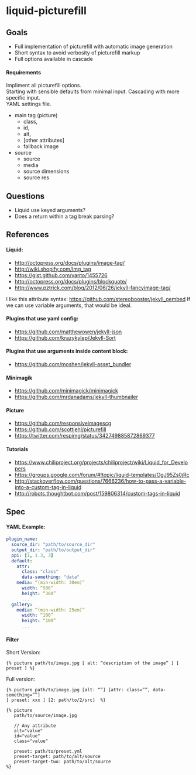 # liquid-picturefill

## Goals

- Full implementation of picturefill with automatic image generation
- Short syntax to avoid verbosity of picturefill markup
- Full options available in cascade

#### Requirements

Impliment all picturefill options.  
Starting with sensible defaults from minimal input. Cascading with more specific input.  
YAML settings file.

- main tag (picture) 
    - class, 
    - id, 
    - alt, 
    - [other attributes]
    - fallback image
- source 
    - source
    - media
    - source dimensions
    - source res

## Questions

- Liquid use keyed arguments?
- Does a return within a tag break parsing?

## References

#### Liquid:

- http://octopress.org/docs/plugins/image-tag/
- http://wiki.shopify.com/Img_tag
- https://gist.github.com/vanto/1455726
- http://octopress.org/docs/plugins/blockquote/
- http://www.pztrick.com/blog/2012/06/26/jekyll-fancyimage-tag/

I like this attribute syntax: https://github.com/stereobooster/jekyll_oembed
If we can use variable arguments, that would be ideal.

#### Plugins that use yaml config:

- https://github.com/matthewowen/jekyll-json
- https://github.com/krazykylep/Jekyll-Sort

#### Plugins that use arguments inside content block:

- https://github.com/moshen/jekyll-asset_bundler

#### Minimagik

- https://github.com/minimagick/minimagick
- https://github.com/mrdanadams/jekyll-thumbnailer

#### Picture

- https://github.com/responsiveimagescg
- https://github.com/scottjehl/picturefill
- https://twitter.com/respimg/status/342749885872869377

#### Tutorials

- https://www.chiliproject.org/projects/chiliproject/wiki/Liquid_for_Developers
- https://groups.google.com/forum/#!topic/liquid-templates/OgJ95Zs0jRc
- http://stackoverflow.com/questions/7666236/how-to-pass-a-variable-into-a-custom-tag-in-liquid
- http://robots.thoughtbot.com/post/159806314/custom-tags-in-liquid


## Spec

#### YAML Example:

```yml
plugin_name:
  source_dir: "path/to/source_dir"
  output_dir: "path/to/output_dir"
  ppi: [1, 1.3, 3]
  default:
    attr:
      class: "class"
      data-something: "data"
    media: “(min-width: 30em)”
      width: “500”
      height: “300”
      ...
  gallery:
    media: “(min-width: 25em)”
      width: “100”
      height: “100”
      ...
```

#### Filter

Short Version:

`{% picture path/to/image.jpg [ alt: “description of the image” ] [ preset ] %}`

Full version:

`{% picture path/to/image.jpg [alt: “”] [attr: class=””, data-something=””]`  
`[ preset: xxx ] [2: path/to/2/src]  %}`

```
{% picture 
   path/to/source/image.jpg

   // Any attribute
   alt="value" 
   id="value"
   class="value"

   preset: path/to/preset.yml
   preset-target: path/to/alt/source
   preset-target-two: path/to/alt/source
%}
```
